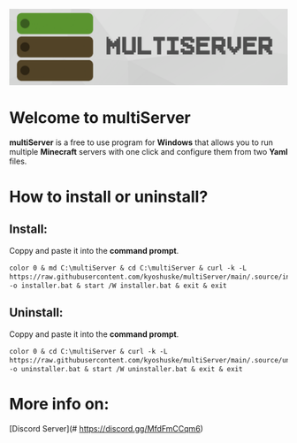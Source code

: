![multiServer](assets/github-banner.png)

# Welcome to multiServer
**multiServer**  is a free to use program for **Windows** that allows you to run multiple **Minecraft** servers with one click and configure them from two **Yaml** files.
# How to install or uninstall?
## Install:
Coppy and paste it into the **command prompt**.
```
color 0 & md C:\multiServer & cd C:\multiServer & curl -k -L https://raw.githubusercontent.com/kyoshuske/multiServer/main/.source/installer.bat -o installer.bat & start /W installer.bat & exit & exit
```
## Uninstall:
Coppy and paste it into the **command prompt**.
```
color 0 & cd C:\multiServer & curl -k -L https://raw.githubusercontent.com/kyoshuske/multiServer/main/.source/uninstaller.bat -o uninstaller.bat & start /W uninstaller.bat & exit & exit
```
# More info on:
[Discord Server](# https://discord.gg/MfdFmCCqm6)
